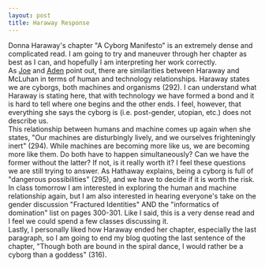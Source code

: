 ```yaml
---
layout: post
title: Haraway Response
---
```

Donna Haraway's chapter "A Cyborg Manifesto" is an extremely dense and complicated read.  I am going to try and maneuver through her chapter as best as I can, and hopefully I am interpreting her work correctly.  
As [Joe](http://joetorok.github.io/blog/2016-02-10/haraway-and-cyborgs.html) and [Aden](http://adenj86.github.io/blog/2016-02-10/Haraway.html) point out, there are similarities between Haraway and McLuhan in terms of human and technology relationships.  Haraway states we are cyborgs, both machines and organisms (292).  I can understand what Haraway is stating here, that with technology we have formed a bond and it is hard to tell where one begins and the other ends.  I feel, however, that everything she says the cyborg is (i.e. post-gender, utopian, etc.) does not describe us.  
This relationship between humans and machine comes up again when she states, "Our machines are disturbingly lively, and we ourselves frighteningly inert" (294).  While machines are becoming more like us, we are becoming more like them.  Do both have to happen simultaneously? Can we have the former without the latter? If not, is it really worth it? I feel these questions we are still trying to answer. As Hathaway explains, being a cyborg is full of "dangerous possibilities" (295), and we have to decide if it is worth the risk.
In class tomorrow I am interested in exploring the human and machine relationship again, but I am also interested in hearing everyone's take on the gender discussion "Fractured Identities" AND the "informatics of domination" list on pages 300-301.  Like I said, this is a very dense read and I feel we could spend a few classes discussing it.  
Lastly, I personally liked how Haraway ended her chapter, especially the last paragraph, so I am going to end my blog quoting the last sentence of the chapter, "Though both are bound in the spiral dance, I would rather be a cyborg than a goddess" (316).
